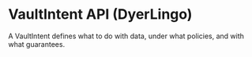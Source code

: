 # VaultIntent API (DyerLingo)

A VaultIntent defines what to do with data, under what policies, and with what guarantees.
